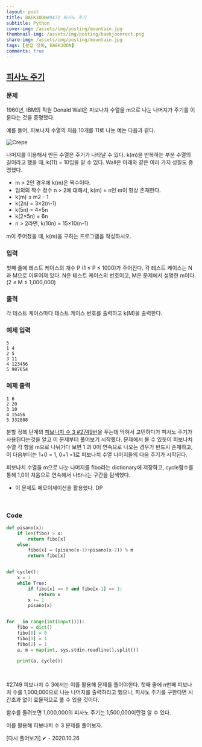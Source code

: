 ```yaml
---
layout: post
title: BAEKJOON#9471 피사노 주기
subtitle: Python
cover-img: /assets/img/posting/mountain.jpg
thumbnail-img: /assets/img/posting/baekjoonrect.png
share-img: /assets/img/posting/mountain.jpg
tags: [분할 정복, BAEKJOON]
comments: true
---
```


## [피사노 주기](https://www.acmicpc.net/problem/9471)

### 문제

1960년, IBM의 직원 Donald Wall은 피보나치 수열을 m으로 나눈 나머지가 주기를 이룬다는 것을 증명했다.

예를 들어, 피보나치 수열의 처음 10개를 11로 나눈 예는 다음과 같다.

![Crepe](https://i.imgur.com/CwjTWlS.jpg)

나머지를 이용해서 만든 수열은 주기가 나타날 수 있다. k(m)을 반복하는 부분 수열의 길이라고 했을 때, k(11) = 10임을 알 수 있다.
Wall은 아래와 같은 여러 가지 성질도 증명했다.

- m > 2인 경우에 k(m)은 짝수이다.
- 임의의 짝수 정수 n > 2에 대해서, k(m) = n인 m이 항상 존재한다.
- k(m) ≤ m2 - 1
- k(2n) = 3×2(n-1)
- k(5n) = 4×5n
- k(2×5n) = 6n
- n > 2라면, k(10n) = 15×10(n-1)

m이 주어졌을 때, k(m)을 구하는 프로그램을 작성하시오.

### 입력

첫째 줄에 테스트 케이스의 개수 P (1 ≤ P ≤ 1000)가 주어진다. 각 테스트 케이스는 N과 M으로 이루어져 있다. N은 테스트 케이스의 번호이고, M은 문제에서 설명한 m이다. (2 ≤ M ≤ 1,000,000)

### 출력

각 테스트 케이스마다 테스트 케이스 번호를 출력하고 k(M)을 출력한다.

### 예제 입력

```
5
1 4
2 5
3 11
4 123456
5 987654
```

### 예제 출력

```
1 6
2 20
3 10
4 15456
5 332808
```

분할 정복 단계의 [피보나치 수 3 #2749번](https://www.acmicpc.net/problem/2749)을 푸는데 막혀서 고민하다가 피사노 주기가 사용된다는것을 알고 이 문제부터 풀어보기 시작했다. 문제에서 볼 수 있듯이 피보나치 수열 각 항을 m으로 나눠가다 보면 1 과 0이 연속으로 나오는 경우가 반드시 존재하고, 이 다음부터는 1+0 = 1, 0+1 =1로 피보나치 수열 나머지들의 다음 주기가 시작된다.

피보나치 수열을 m으로 나눈 나머지를 fibo라는 dictionary에 저장하고, cycle함수를 통해 1,0이 처음으로 연속해서 나타나는 구간을 탐색했다.

- 이 문제도 메모이제이션을 활용했다. DP

<br>

### Code

```python
def pisano(x):
    if len(fibo) > x:
        return fibo[x]
    else:
        fibo[x] = (pisano(x-1)+pisano(x-2)) % m
        return fibo[x]


def cycle():
    x = 1
    while True:
        if fibo[x] == 0 and fibo[x-1] == 1:
            return x
        x += 1
        pisano(x)


for _ in range(int(input())):
    fibo = dict()
    fibo[0] = 0
    fibo[1] = 1
    fibo[2] = 1
    a, m = map(int, sys.stdin.readline().split())

    print(a, cycle())
```

<br>

#2749 피보나치 수 3에서는 이를 활용해 문제를 풀어야한다.
첫째 줄에 n번째 피보나치 수를 1,000,000으로 나눈 나머지를 출력하라고 했으니, 피사노 주기를 구한다면 시간초과 없이 효율적으로 풀 수 있을 것이다.

함수를 돌려보면 1,000,000의 피사노 주기는 1,500,000이란걸 알 수 있다.

이를 활용해 피보나치 수 3 문제를 풀어보자.

[다시 풀어보기]
✔ - 2020.10.26
<br>
<br>
